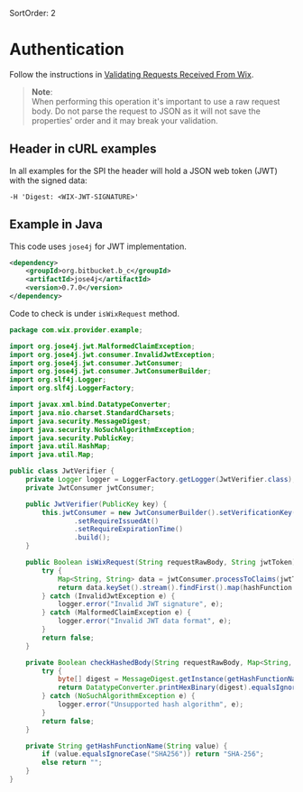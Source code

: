 SortOrder: 2
# Authentication

Follow the instructions in [Validating Requests Received From Wix](https://devforum.wix.com/en/article/validating-requests-received-from-wix).

> **Note**:  
When performing this operation it's important to use a raw request body.
Do not parse the request to JSON as it will not save the properties' order and it may break your validation.

## Header in cURL examples
In all examples for the SPI the header will hold a JSON web token (JWT) with the signed data:
```
-H 'Digest: <WIX-JWT-SIGNATURE>' 
```

## Example in Java
This code uses `jose4j` for JWT implementation.
```xml
<dependency>
    <groupId>org.bitbucket.b_c</groupId>
    <artifactId>jose4j</artifactId>
    <version>0.7.0</version>
</dependency>
``` 
Code to check is under `isWixRequest` method.
```java
package com.wix.provider.example;

import org.jose4j.jwt.MalformedClaimException;
import org.jose4j.jwt.consumer.InvalidJwtException;
import org.jose4j.jwt.consumer.JwtConsumer;
import org.jose4j.jwt.consumer.JwtConsumerBuilder;
import org.slf4j.Logger;
import org.slf4j.LoggerFactory;

import javax.xml.bind.DatatypeConverter;
import java.nio.charset.StandardCharsets;
import java.security.MessageDigest;
import java.security.NoSuchAlgorithmException;
import java.security.PublicKey;
import java.util.HashMap;
import java.util.Map;

public class JwtVerifier {
    private Logger logger = LoggerFactory.getLogger(JwtVerifier.class);
    private JwtConsumer jwtConsumer;

    public JwtVerifier(PublicKey key) {
        this.jwtConsumer = new JwtConsumerBuilder().setVerificationKey(key)
                .setRequireIssuedAt()
                .setRequireExpirationTime()
                .build();
    }

    public Boolean isWixRequest(String requestRawBody, String jwtToken) {
        try {
            Map<String, String> data = jwtConsumer.processToClaims(jwtToken).getClaimValue("data", HashMap.class);
            return data.keySet().stream().findFirst().map(hashFunction -> checkHashedBody(requestRawBody, data, hashFunction)).get();
        } catch (InvalidJwtException e) {
            logger.error("Invalid JWT signature", e);
        } catch (MalformedClaimException e) {
            logger.error("Invalid JWT data format", e);
        }
        return false;
    }

    private Boolean checkHashedBody(String requestRawBody, Map<String, String> data, String hashFunction) {
        try {
            byte[] digest = MessageDigest.getInstance(getHashFunctionName(hashFunction)).digest(requestRawBody.getBytes(StandardCharsets.UTF_8));
            return DatatypeConverter.printHexBinary(digest).equalsIgnoreCase(data.get(hashFunction));
        } catch (NoSuchAlgorithmException e) {
            logger.error("Unsupported hash algorithm", e);
        }
        return false;
    }

    private String getHashFunctionName(String value) {
        if (value.equalsIgnoreCase("SHA256")) return "SHA-256";
        else return "";
    }
}
```
